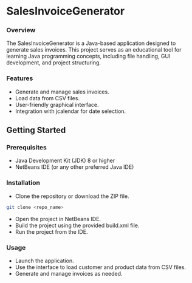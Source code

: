 # SalesInvoiceGenerator
### Overview
The SalesInvoiceGenerator is a Java-based application designed to generate sales invoices. This project serves as an educational tool for learning Java programming concepts, including file handling, GUI development, and project structuring.

### Features
- Generate and manage sales invoices.
- Load data from CSV files.
- User-friendly graphical interface.
- Integration with jcalendar for date selection.

## Getting Started

### Prerequisites
- Java Development Kit (JDK) 8 or higher
- NetBeans IDE (or any other preferred Java IDE)

### Installation
- Clone the repository or download the ZIP file.
``` sh
git clone <repo_name>
```
- Open the project in NetBeans IDE.
- Build the project using the provided build.xml file.
- Run the project from the IDE.

### Usage
- Launch the application.
- Use the interface to load customer and product data from CSV files.
- Generate and manage invoices as needed.
